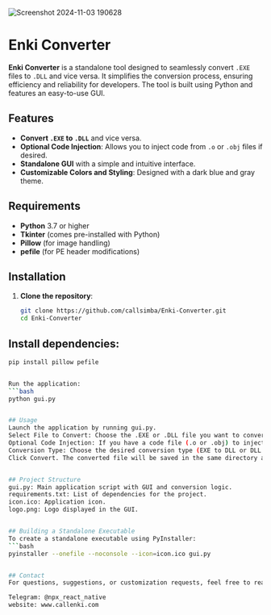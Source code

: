 ![Screenshot 2024-11-03 190628](https://github.com/user-attachments/assets/72014d86-4d0b-4135-ab12-0d5810d3a314)

# Enki Converter

**Enki Converter** is a standalone tool designed to seamlessly convert `.EXE` files to `.DLL` and vice versa. It simplifies the conversion process, ensuring efficiency and reliability for developers. The tool is built using Python and features an easy-to-use GUI.

## Features

- **Convert `.EXE` to `.DLL`** and vice versa.
- **Optional Code Injection**: Allows you to inject code from `.o` or `.obj` files if desired.
- **Standalone GUI** with a simple and intuitive interface.
- **Customizable Colors and Styling**: Designed with a dark blue and gray theme.

## Requirements

- **Python** 3.7 or higher
- **Tkinter** (comes pre-installed with Python)
- **Pillow** (for image handling)
- **pefile** (for PE header modifications)

## Installation

1. **Clone the repository**:
   ```bash
   git clone https://github.com/callsimba/Enki-Converter.git
   cd Enki-Converter


## Install dependencies:
```bash
pip install pillow pefile


Run the application:
```bash
python gui.py


## Usage
Launch the application by running gui.py.
Select File to Convert: Choose the .EXE or .DLL file you want to convert.
Optional Code Injection: If you have a code file (.o or .obj) to inject, select it. This step is optional.
Conversion Type: Choose the desired conversion type (EXE to DLL or DLL to EXE).
Click Convert. The converted file will be saved in the same directory as the original file with the appropriate extension.


## Project Structure
gui.py: Main application script with GUI and conversion logic.
requirements.txt: List of dependencies for the project.
icon.ico: Application icon.
logo.png: Logo displayed in the GUI.


## Building a Standalone Executable
To create a standalone executable using PyInstaller:
```bash
pyinstaller --onefile --noconsole --icon=icon.ico gui.py


## Contact
For questions, suggestions, or customization requests, feel free to reach out:

Telegram: @npx_react_native
website: www.callenki.com



